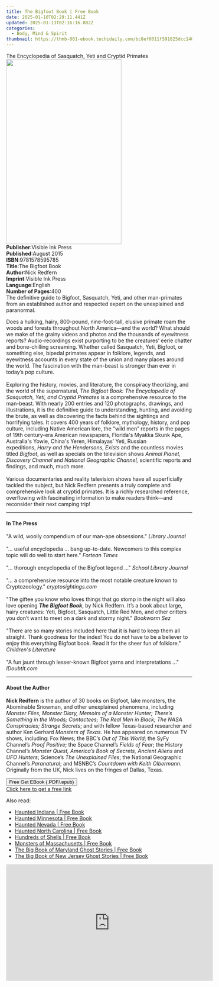```yaml
---
title: The Bigfoot Book | Free Book
date: 2025-01-10T02:29:11.441Z
updated: 2025-01-13T02:16:16.882Z
categories:
  - Body, Mind & Spirit
thumbnail: https://thmb-001-ebook.techidaily.com/bc8ef0011f591825dcc140a548018fd383373d4f81c0840d9759643e6e21e9a8.jpg
---
```

<main id="book-container">
  <div class="flex flex-col">
    <div class="book-brief flex-1 py-6 px-4 sm:p-6 md:py-10 md:px-8">
      <!-- brief-->
      <div class="book-brief-main">
        The Encyclopedia of Sasquatch, Yeti and Cryptid Primates
      </div>
    </div>
    <div
      class="book-meta-info flex-1 grid gap-4 col-start-1 col-end-3 row-start-1 sm:mb-6 sm:grid-cols-4 lg:gap-6 lg:col-start-2 lg:row-end-6 lg:row-span-6 lg:mb-0"
    >
      <div
        class="book-meta-info-left place-content-center mt-4 p-4 text-sm leading-6 col-start-2 col-span-2 dark:text-slate-400"
      >
        <img
          class="w-full h-500 object-cover rounded-lg sm:h-255 sm:col-span-2 lg:col-span-full"
          src="https://img-001-ebook.techidaily.com/5dc79cd60eb58eafa8ac43122b17b4b03755273d6ce3d5e7cd6cea65d5e46fee.jpg"
          alt=""
          width="312"
          height="500"
        />
      </div>
      <div
        class="book-meta-info-right mt-2 col-start-1 row-start-2 col-span-3 self-center"
      >
        <!-- meta data  -->
        <div class="flex flex-col px-4 md:px-8">
          <div class="flex-1">
            <strong>Publisher</strong>:<span class="px-2"
              >Visible Ink Press</span
            >
          </div>
          <div class="flex-1">
            <strong>Published</strong>:<span class="px-2">August 2015</span>
          </div>
          <div class="flex-1">
            <strong>ISBN</strong>:<span class="px-2">9781578595785</span>
          </div>
          <div class="flex-1">
            <strong>Title</strong>:<span class="px-2">The Bigfoot Book</span>
          </div>
          <div class="flex-1">
            <strong>Author</strong>:<span class="px-2">Nick Redfern</span>
          </div>
          <div class="flex-1">
            <strong>Imprint</strong>:<span class="px-2">Visible Ink Press</span>
          </div>
          <div class="flex-1">
            <strong>Language</strong>:<span class="px-2">English</span>
          </div>
          <div class="flex-1">
            <strong>Number of Pages</strong>:<span class="px-2">400</span>
          </div>
        </div>
      </div>
    </div>
    <div class="book-description flex-1 py-6 px-4 sm:p-6 md:py-10 md:px-8">
      <div class="book-description-main">
        <div accordion-content="" id="description">
          <span
            >The definitive guide to Bigfoot, Sasquatch, Yeti, and other
            man-primates from an established author and respected expert on the
            unexplained and paranormal.</span
          >
          <p>
            Does a hulking, hairy, 800-pound, nine-foot-tall, elusive primate
            roam the woods and forests throughout North America—and the world?
            What should we make of the grainy videos and photos and the
            thousands of eyewitness reports? Audio-recordings exist purporting
            to be the creatures’ eerie chatter and bone-chilling screaming.
            Whether called Sasquatch, Yeti, Bigfoot, or something else, bipedal
            primates appear in folklore, legends, and eyewitness accounts in
            every state of the union and many places around the world. The
            fascination with the man-beast is stronger than ever in today’s pop
            culture.<br /><br />Exploring the history, movies, and literature,
            the conspiracy theorizing, and the world of the
            supernatural,&nbsp;<span
              ><i
                >The Bigfoot Book: The Encyclopedia of Sasquatch, Yeti, and
                Cryptid Primates</i
              ></span
            >&nbsp;is a comprehensive resource to the man-beast. With
            nearly&nbsp;<span>200 entries</span>&nbsp;and 120 photographs,
            drawings, and illustrations, it is the definitive guide to
            understanding, hunting, and avoiding the brute, as well as
            discovering the facts behind the sightings and horrifying tales. It
            covers 400 years of folklore, mythology, history, and pop culture,
            including Native American lore, the “wild men” reports in the pages
            of 19th century-era American newspapers, Florida's Myakka Skunk Ape,
            Australia's Yowie, China's Yeren, Himalayas’ Yeti, Russian
            expeditions,&nbsp;<i>Harry and the Hendersons</i
            >,&nbsp;<i>Exists</i>&nbsp;and the countless movies
            titled&nbsp;<i>Bigfoot</i>, as well as specials on the television
            shows&nbsp;<i>Animal Planet, Discovery Channel</i>&nbsp;and&nbsp;<i
              >National Geographic Channel,</i
            >&nbsp;scientific reports and findings, and much, much more.<br /><br />Various
            documentaries and reality television shows have all superficially
            tackled the subject, but Nick Redfern presents a truly complete and
            comprehensive look at cryptid primates. It is a richly researched
            reference, overflowing with fascinating information to make readers
            think—and reconsider their next camping trip!
          </p>
        </div>
        <div class="accordion-fader"></div>
      </div>
    </div>
    <div class="book-excerpts flex-1 py-6 px-4 sm:p-6 md:py-10 md:px-8">
      <!-- excerpts-->
      <div class="book-excerpts-main">
        <hr />
        <h4 class="placeholder placeholder-heading">
          <span>In The Press</span>
        </h4>
        <p>
          "A wild, woolly compendium of our man-ape obsessions."
          <i>Library Journal</i><br /><br />"... useful encyclopedia ... bang
          up-to-date. Newcomers to this complex topic will do well to start
          here." <i>Fortean Times</i><br /><br />"... thorough encyclopedia of
          the Bigfoot legend ..." <i>School Library Journal</i><br /><br />"...
          a comprehensive resource into the most notable creature known to
          Cryptozoology." <i>cryptosightings.com</i><br /><br />"The giftee you
          know who loves things that go stomp in the night will also love
          opening <i><b>The Bigfoot Book</b></i
          >, by Nick Redfern. It’s a book about large, hairy creatures: Yeti,
          Bigfoot, Sasquatch, Little Red Men, and other critters you don’t want
          to meet on a dark and stormy night." <i>Bookworm Sez</i
          ><br /><br />"There are so many stories included here that it is hard
          to keep them all straight. Thank goodness for the index! You do not
          have to be a believer to enjoy this everything Bigfoot book. Read it
          for the sheer fun of folklore." <i>Children's Literature</i
          ><br /><br />"A fun jaunt through lesser-known Bigfoot yarns and
          interpretations ..." <i>IDoubtIt.com</i>
        </p>
      </div>
    </div>
    <div class="book-about-author flex-1 py-6 px-4 sm:p-6 md:py-10 md:px-8">
      <!-- about author-->
      <div class="book-main-author-main">
        <hr />
        <h4 class="placeholder placeholder-heading">
          <span>About the Author</span>
        </h4>
        <p>
          <b>Nick Redfern</b> is the author of 30 books on Bigfoot, lake
          monsters, the Abominable Snowman, and other unexplained phenomena,
          including
          <i
            >Monster Files, Monster Diary, Memoirs of a Monster Hunter; There’s
            Something in the Woods; Contactees; The Real Men in Black; The NASA
            Conspiracies; Strange Secrets</i
          >; and with fellow Texas-based researcher and author Ken Gerhard
          <i>Monsters of Texas</i>. He has appeared on numerous TV shows,
          including: Fox News; the BBC’s <i>Out of This World</i>; the SyFy
          Channel’s <i>Proof Positive</i>; the Space Channel’s
          <i>Fields of Fear</i>; the History Channel’s
          <i>Monster Quest, America’s Book of Secrets, Ancient Aliens</i> and
          <i>UFO Hunters</i>; Science’s <i>The Unexplained Files</i>; the
          National Geographic Channel’s <i>Paranatural</i>; and MSNBC’s
          <i>Countdown with Keith Olbermann</i>. Originally from the UK, Nick
          lives on the fringes of Dallas, Texas.<br />
        </p>
      </div>
    </div>
    <div class="book-free-get flex-1 py-6 px-4 sm:p-6 md:py-10 md:px-8">
      <button
        id="btn-free-get"
        class="bg-blue-500 hover:bg-blue-700 text-white font-bold py-2 px-4 rounded"
      >
        Free Get EBook (.PDF/.epub)
      </button>
      <div id="countdown-display" class="px-2 text-lg mt-2"></div>
      <a
        id="free-link"
        class="hidden bg-blue-500 hover:bg-blue-700 text-white font-bold py-2 px-4 rounded"
        href="https://www.ebooks.com/en-us/book/96489620/the-bigfoot-book/nick-redfern/"
        target="_blank"
        >Click here to get a free link</a
      >
    </div>
    <script>
      let countdownTime = 0;
      let countdownInterval = null;
      document
        .getElementById('btn-free-get')
        .addEventListener('click', startCountdown);
      function startCountdown() {
        countdownTime = new Date().getTime() + 60000 * 3;
        countdownInterval = setInterval(updateCountdown, 1000);
        document.getElementById('btn-free-get').disabled = true;
        document
          .getElementById('btn-free-get')
          .classList.add('bg-gray-500', 'cursor-not-allowed');
      }
      function updateCountdown() {
        let currentTime = new Date().getTime();
        let timeLeft = countdownTime - currentTime;
        let secondsLeft = Math.floor(timeLeft / 1000);
        document.getElementById('countdown-display').innerHTML =
          `Remaining time: ${secondsLeft} seconds.`;
        if (secondsLeft <= 0) {
          clearInterval(countdownInterval);
          document.getElementById('btn-free-get').classList.add('hidden');
          document.getElementById('free-link').classList.remove('hidden');
          document.getElementById('countdown-display').innerHTML = '';
        }
      }
    </script>
  </div>
</main>

<ins class="adsbygoogle"
      style="display:block"
      data-ad-client="ca-pub-7571918770474297"
      data-ad-slot="8358498916"
      data-ad-format="auto"
      data-full-width-responsive="true"></ins>
    

<span class="atpl-alsoreadstyle">Also read:</span>
<div><ul>
<li><a href="https://novels-ebooks.techidaily.com/2528003-9780811745727-haunted-indiana/"><u>Haunted Indiana | Free Book</u></a></li>
<li><a href="https://novels-ebooks.techidaily.com/2528017-9780811748742-haunted-minnesota/"><u>Haunted Minnesota | Free Book</u></a></li>
<li><a href="https://novels-ebooks.techidaily.com/2528030-9780811752954-haunted-nevada/"><u>Haunted Nevada | Free Book</u></a></li>
<li><a href="https://novels-ebooks.techidaily.com/2527972-9780811740746-haunted-north-carolina/"><u>Haunted North Carolina | Free Book</u></a></li>
<li><a href="https://novels-ebooks.techidaily.com/2528750-9789352012619-hundreds-of-shells/"><u>Hundreds of Shells | Free Book</u></a></li>
<li><a href="https://novels-ebooks.techidaily.com/2528031-9780811753050-monsters-of-massachusetts/"><u>Monsters of Massachusetts | Free Book</u></a></li>
<li><a href="https://novels-ebooks.techidaily.com/2527980-9781493043897-the-big-book-of-maryland-ghost-stories/"><u>The Big Book of Maryland Ghost Stories | Free Book</u></a></li>
<li><a href="https://novels-ebooks.techidaily.com/2528022-9781493043835-the-big-book-of-new-jersey-ghost-stories/"><u>The Big Book of New Jersey Ghost Stories | Free Book</u></a></li>
</ul></div>

<!-- affiliate ads begin -->
<iframe width="560" height="315" src="https://www.youtube.com/embed/15TKQ-BOENI?si=Ri4B2AuxAdi0Bglz" title="YouTube video player" frameborder="0" allow="accelerometer; autoplay; clipboard-write; encrypted-media; gyroscope; picture-in-picture; web-share" referrerpolicy="strict-origin-when-cross-origin" allowfullscreen></iframe>
<!-- affiliate ads end -->

